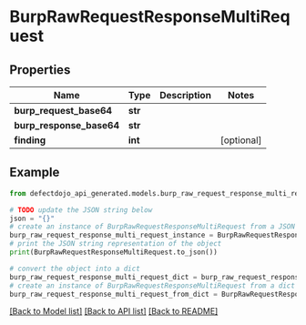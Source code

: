 # BurpRawRequestResponseMultiRequest


## Properties

Name | Type | Description | Notes
------------ | ------------- | ------------- | -------------
**burp_request_base64** | **str** |  | 
**burp_response_base64** | **str** |  | 
**finding** | **int** |  | [optional] 

## Example

```python
from defectdojo_api_generated.models.burp_raw_request_response_multi_request import BurpRawRequestResponseMultiRequest

# TODO update the JSON string below
json = "{}"
# create an instance of BurpRawRequestResponseMultiRequest from a JSON string
burp_raw_request_response_multi_request_instance = BurpRawRequestResponseMultiRequest.from_json(json)
# print the JSON string representation of the object
print(BurpRawRequestResponseMultiRequest.to_json())

# convert the object into a dict
burp_raw_request_response_multi_request_dict = burp_raw_request_response_multi_request_instance.to_dict()
# create an instance of BurpRawRequestResponseMultiRequest from a dict
burp_raw_request_response_multi_request_from_dict = BurpRawRequestResponseMultiRequest.from_dict(burp_raw_request_response_multi_request_dict)
```
[[Back to Model list]](../README.md#documentation-for-models) [[Back to API list]](../README.md#documentation-for-api-endpoints) [[Back to README]](../README.md)


